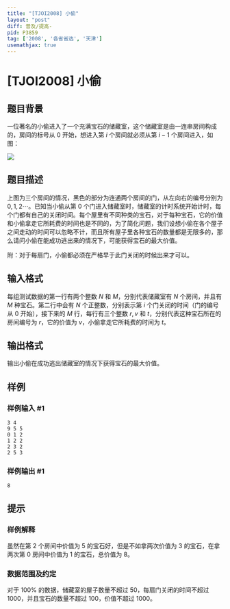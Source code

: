 ```yaml
---
title: "[TJOI2008] 小偷"
layout: "post"
diff: 普及/提高-
pid: P3859
tag: ['2008', '各省省选', '天津']
usemathjax: true
---
```


# [TJOI2008] 小偷
## 题目背景

一位著名的小偷进入了一个充满宝石的储藏室，这个储藏室是由一连串房间构成的，房间的标号从 $0$ 开始，想进入第 $i$ 个房间就必须从第 $i-1$ 个房间进入，如图：

![](https://cdn.luogu.com.cn/upload/pic/6100.png)

## 题目描述

上图为三个房间的情况，黑色的部分为连通两个房间的门，从左向右的编号分别为 $0,1,2\cdots$。已知当小偷从第 $0$ 个门进入储藏室时，储藏室的计时系统开始计时，每个门都有自己的关闭时间。每个屋里有不同种类的宝石，对于每种宝石，它的价值和小偷拿走它所耗费的时间也是不同的，为了简化问题，我们设想小偷在各个屋子之间走动的时间可以忽略不计，而且所有屋子里各种宝石的数量都是无限多的，那么请问小偷在能成功逃出来的情况下，可能获得宝石的最大价值。

附：对于每扇门，小偷都必须在严格早于此门关闭的时候出来才可以。
## 输入格式

每组测试数据的第一行有两个整数 $N$ 和 $M$，分别代表储藏室有 $N$ 个房间，并且有 $M$ 种宝石。第二行中会有 $N$ 个正整数，分别表示第 $i$ 个门关闭的时间（门的编号从 $0$ 开始），接下来的 $M$ 行，每行有三个整数 $r,v$ 和 $t$，分别代表这种宝石所在的房间编号为 $r$，它的价值为 $v$，小偷拿走它所耗费的时间为 $t$。
## 输出格式

输出小偷在成功逃出储藏室的情况下获得宝石的最大价值。

## 样例

### 样例输入 #1
```
3 4
9 5 5
0 1 2
1 2 2
2 3 2
2 5 3

```
### 样例输出 #1
```
8
```
## 提示

### 样例解释

虽然在第 $2$ 个房间中价值为 $5$ 的宝石好，但是不如拿两次价值为 $3$ 的宝石，在拿两次第 $0$ 房间中价值为 $1$ 的宝石，总价值为 $8$。

### 数据范围及约定

对于 $100\%$ 的数据，储藏室的屋子数量不超过 $50$，每扇门关闭的时间不超过 $1000$，并且宝石的数量不超过 $100$，价值不超过 $1000$。
